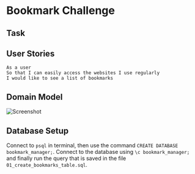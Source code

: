 # Bookmark Challenge

## Task

## User Stories
```
As a user
So that I can easily access the websites I use regularly
I would like to see a list of bookmarks
```

## Domain Model

![Screenshot](https://i.imgur.com/orPPPo0.png)          


## Database Setup

Connect to `psql` in terminal, then use the command `CREATE DATABASE bookmark_manager;`. Connect to the database using `\c bookmark_manager;` and finally run the query that is saved in the file `01_create_bookmarks_table.sql`.